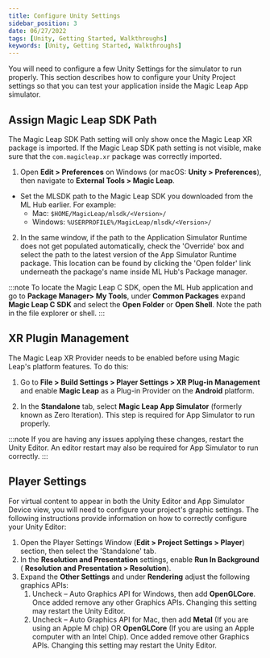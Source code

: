 ```yaml
---
title: Configure Unity Settings
sidebar_position: 3
date: 06/27/2022
tags: [Unity, Getting Started, Walkthroughs]
keywords: [Unity, Getting Started, Walkthroughs]
---
```


You will need to configure a few Unity Settings for the simulator to run properly. This section describes how to configure your Unity Project settings so that you can test your application inside the Magic Leap App simulator.

## Assign Magic Leap SDK Path

The Magic Leap SDK Path setting will only show once the Magic Leap XR package is imported. If the Magic Leap SDK path setting is not visible, make sure that the `com.magicleap.xr` package was correctly imported.

1. Open **Edit > Preferences** on Windows (or macOS: **Unity > Preferences**), then navigate to **External Tools > Magic Leap**.

- Set the MLSDK path to the Magic Leap SDK you downloaded from the ML Hub earlier. For example:
  - Mac: `$HOME/MagicLeap/mlsdk/<Version>/`
  - Windows: `%USERPROFILE%/MagicLeap/mlsdk/<Version>/`

2. In the same window, if the path to the Application Simulator Runtime does not get populated automatically, check the 'Override' box and select the path to the latest version of the App Simulator Runtime package. This location can be found by clicking the 'Open folder' link underneath the package's name inside ML Hub's Package manager.

:::note
To locate the Magic Leap C SDK, open the ML Hub application and go to **Package Manager> My Tools**, under **Common Packages** expand **Magic Leap C SDK** and select the **Open Folder** or **Open Shell**. Note the path in the file explorer or shell.
:::

## XR Plugin Management

The Magic Leap XR Provider needs to be enabled before using Magic Leap's platform features. To do this:

1. Go to **File > Build Settings > Player Settings > XR Plug-in Management** and enable **Magic Leap** as a Plug-in Provider on the **Android** platform.

2. In the **Standalone** tab, select **Magic Leap App Simulator** (formerly known as Zero Iteration). This step is required for App Simulator to run properly.

:::note
If you are having any issues applying these changes, restart the Unity Editor. An editor restart may also be required for App Simulator to run correctly.
:::

## Player Settings

For virtual content to appear in both the Unity Editor and App Simulator Device view, you will need to configure your project's graphic settings. The following instructions provide information on how to correctly configure your Unity Editor:

1. Open the Player Settings Window (**Edit > Project Settings > Player**) section, then select the 'Standalone' tab.
2. In the **Resolution and Presentation** settings, enable **Run In Background** ( **Resolution and Presentation > Resolution**).
3. Expand the **Other Settings** and under **Rendering** adjust the following graphics APIs:
   1. Uncheck – Auto Graphics API for Windows, then add **OpenGLCore**. Once added remove any other Graphics APIs. Changing this setting may restart the Unity Editor.
   2. Uncheck – Auto Graphics API for Mac, then add **Metal** (If you are using an Apple M chip) OR **OpenGLCore** (If you are using an Apple computer with an Intel Chip). Once added remove other Graphics APIs. Changing this setting may restart the Unity Editor.
